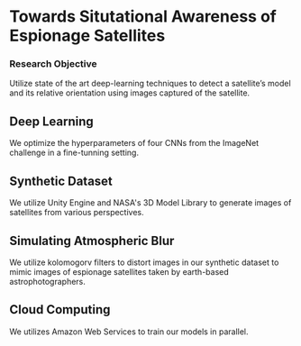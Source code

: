 # Towards Situtational Awareness of Espionage Satellites
### Research Objective
Utilize state of the art deep-learning techniques to detect a satellite’s model and its relative orientation using images captured of the satellite. 

## Deep Learning 
We optimize the hyperparameters of four CNNs from the ImageNet challenge in a fine-tunning setting. 

## Synthetic Dataset
We utilize Unity Engine and NASA's 3D Model Library to generate images of satellites from various perspectives.

## Simulating Atmospheric Blur
We utilize kolomogorv filters to distort images in our synthetic dataset to mimic images of espionage satellites taken by earth-based astrophotographers.

## Cloud Computing
We utilizes Amazon Web Services to train our models in parallel.
